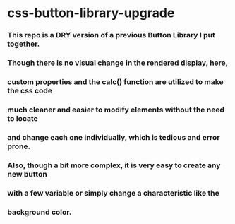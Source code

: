 # css-button-library-upgrade

### This repo is a DRY version of a previous Button Library I put together.

### Though there is no visual change in the rendered display, here,

### custom properties and the calc() function are utilized to make the css code

### much cleaner and easier to modify elements without the need to locate

### and change each one individually, which is tedious and error prone.

### Also, though a bit more complex, it is very easy to create any new button

### with a few variable or simply change a characteristic like the

### background color.
